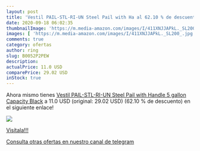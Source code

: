 ```yaml
---
layout: post
title: 'Vestil PAIL-STL-RI-UN Steel Pail with Ha al 62.10 % de descuento'
date: 2020-09-18 06:02:35
thumbnailImage: 'https://m.media-amazon.com/images/I/411XNJJAPkL._SL200_.jpg'
images: [ 'https://m.media-amazon.com/images/I/411XNJJAPkL._SL200_.jpg' ]
comments: true
category: ofertas
author: ring
slug: B0052P2PEW
description:
actualPrice: 11.0 USD
comparePrice: 29.02 USD
inStock: true
---
```


Ahora mismo tienes [Vestil PAIL-STL-RI-UN Steel Pail with Handle  5 gallon Capacity  Black](https://www.amazon.com/dp/B0052P2PEW/?tag=redken08-20) a 11.0 USD (original: 29.02 USD) (62.10 %  de descuento) en el siguiente enlace!

[![](https://m.media-amazon.com/images/I/411XNJJAPkL._SL200_.jpg)](https://www.amazon.com/dp/B0052P2PEW/?tag=redken08-20)

[Visítala!!!](https://www.amazon.com/dp/B0052P2PEW/?tag=redken08-20)

[Consulta otras ofertas en nuestro canal de telegram](https://t.me/s/ofertas25)
